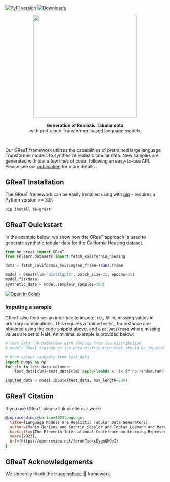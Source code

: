 [![PyPI version](https://badge.fury.io/py/be-great.svg)](https://badge.fury.io/py/be-great) [![Downloads](https://static.pepy.tech/badge/be-great)](https://pepy.tech/project/be-great)

[//]: # (![Screenshot]&#40;https://github.com/kathrinse/be_great/blob/main/imgs/GReaT_logo.png&#41;)
<p align="center">
<img src="https://github.com/kathrinse/be_great/raw/main/imgs/GReaT_logo.png" width="326"/>
</p>

<p align="center">
<strong>Generation of Realistic Tabular data</strong>
<br> with pretrained Transformer-based language models
</p>

&nbsp;
&nbsp;
&nbsp;

Our GReaT framework utilizes the capabilities of pretrained large language Transformer models to synthesize realistic tabular data. 
New samples are generated with just a few lines of code, following an easy-to-use API. Please see our [publication](https://openreview.net/forum?id=cEygmQNOeI) for more details. 

## GReaT Installation

The GReaT framework can be easily installed using with [pip](https://pypi.org/project/pip/) - requires a Python version >= 3.9: 
```bash
pip install be-great
```



## GReaT Quickstart

In the example below, we show how the GReaT approach is used to generate synthetic tabular data for the California Housing dataset.
```python
from be_great import GReaT
from sklearn.datasets import fetch_california_housing

data = fetch_california_housing(as_frame=True).frame

model = GReaT(llm='distilgpt2', batch_size=32, epochs=25)
model.fit(data)
synthetic_data = model.sample(n_samples=100)
```

[![Open In Colab](https://colab.research.google.com/assets/colab-badge.svg)](https://colab.research.google.com/github/kathrinse/be_great/blob/main/examples/GReaT_colab_example.ipynb)

### Imputing a sample
GReaT also features an interface to impute, i.e., fill in, missing values in arbitrary combinations. This requires a trained ``model``, for instance one obtained using the code snippet above, and a ```pd.DataFrame``` where missing values are set to NaN.
An minimal example is provided below:
```python
# test_data: pd.DataFrame with samples from the distribution
# model: GReaT trained on the data distribution that should be imputed

# Drop values randomly from test_data
import numpy as np
for clm in test_data.columns:
    test_data[clm]=test_data[clm].apply(lambda x: (x if np.random.rand() > 0.5 else np.nan))

imputed_data = model.impute(test_data, max_length=200)
```



## GReaT Citation 

If you use GReaT, please link or cite our work:

``` bibtex
@inproceedings{borisov2023language,
  title={Language Models are Realistic Tabular Data Generators},
  author={Vadim Borisov and Kathrin Sessler and Tobias Leemann and Martin Pawelczyk and Gjergji Kasneci},
  booktitle={The Eleventh International Conference on Learning Representations },
  year={2023},
  url={https://openreview.net/forum?id=cEygmQNOeI}
}
```

## GReaT Acknowledgements

We sincerely thank the [HuggingFace](https://huggingface.co/) :hugs: framework. 
